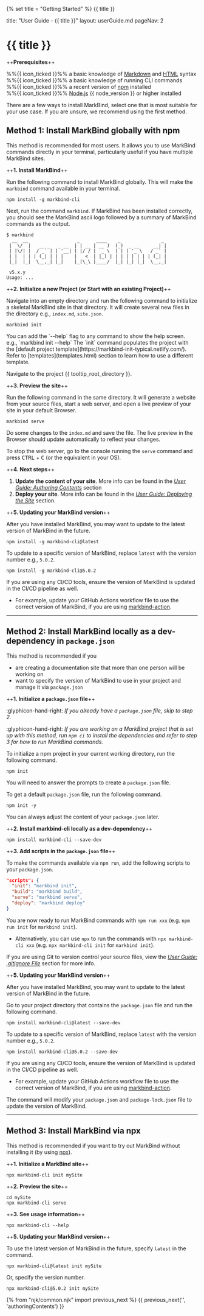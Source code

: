 {% set title = "Getting Started" %}
<span id="title" class="d-none">{{ title }}</span>

<frontmatter>
  title: "User Guide - {{ title }}"
  layout: userGuide.md
  pageNav: 2
</frontmatter>

# {{ title }}

++**Prerequisites**++

<div class="indented">

  %%{{ icon_ticked }}%% a basic knowledge of [Markdown](https://www.markdownguide.org/basic-syntax/) and [HTML](https://www.w3schools.com/html/) syntax<br>
  %%{{ icon_ticked }}%% a basic knowledge of running CLI commands<br>
  %%{{ icon_ticked }}%% a recent version of [npm](https://www.npmjs.com/get-npm) installed<br>
  %%{{ icon_ticked }}%% [Node.js](https://nodejs.org) {{ node_version }} or higher installed
</div>

There are a few ways to install MarkBind, select one that is most suitable for your use case. If you are unsure, we recommend using the first method.

## Method 1: Install MarkBind globally with npm

<box type="info" seamless>

This method is recommended for most users. It allows you to use MarkBind commands directly in your terminal, particularly useful if you have multiple MarkBind sites.
</box>

++**1. Install MarkBind**++

Run the following command to install MarkBind globally. This will make the `markbind` command available in your terminal.

```
npm install -g markbind-cli
```

Next, run the command `markbind`. If MarkBind has been installed correctly, you should see the MarkBind ascii logo followed by a summary of MarkBind commands as the output.

```
$ markbind
  __  __                  _      ____    _               _
 |  \/  |   __ _   _ __  | | __ | __ )  (_)  _ __     __| |
 | |\/| |  / _` | | '__| | |/ / |  _ \  | | | '_ \   / _` |
 | |  | | | (_| | | |    |   <  | |_) | | | | | | | | (_| |
 |_|  |_|  \__,_| |_|    |_|\_\ |____/  |_| |_| |_|  \__,_|

 v5.x.y
Usage: ...
```

++**2. Initialize a new Project (or Start with an existing Project)**++

<tabs>
  <tab header="Initializing a new project">

Navigate into an empty directory and run the following command to initialize a skeletal MarkBind site in that directory. It will create several new files in the directory e.g., `index.md`, `site.json`.

```
markbind init
```

<include src="tip.md" boilerplate >
<span id="tip_body">
You can add the `--help` flag to any command to show the help screen. <br>
  e.g., `markbind init --help`
</span>
</include>
<include src="tip.md" boilerplate >
<span id="tip_body">
The `init` command populates the project with the [default project template](https://markbind-init-typical.netlify.com/). Refer to [templates](templates.html) section to learn how to use a different template.
</span>
</include>

  </tab>
  <tab header="Starting with an existing project">

Navigate to the project {{ tooltip_root_directory }}.

</tab>
</tabs>

++**3. Preview the site**++

Run the following command in the same directory. It will generate a website from your source files, start a web server, and open a <trigger trigger="click" for="modal:quickStart-livePreview">live preview</trigger> of your site in your default Browser.

<modal large header="Live Preview" id="modal:quickStart-livePreview">
<include src="glossary.md#live-preview"/>
</modal>

```
markbind serve
```

Do some changes to the `index.md` and save the file. The live preview in the Browser should update automatically to reflect your changes.

To stop the web server, go to the console running the `serve` command and press <kbd>CTRL</kbd> + <kbd>C</kbd> (or the equivalent in your OS).

<div id="instruction-next-steps">

++**4. Next steps**++

1. **Update the content of your site**. More info can be found in the [_User Guide: Authoring Contents_](authoringContents.html) section
1. **Deploy your site**. More info can be found in the [_User Guide: Deploying the Site_](deployingTheSite.html) section.

</div>

++**5. Updating your MarkBind version**++

After you have installed MarkBind, you may want to update to the latest version of MarkBind in the future.

```
npm install -g markbind-cli@latest
```

To update to a specific version of MarkBind, replace `latest` with the version number e.g., `5.0.2`.

```
npm install -g markbind-cli@5.0.2
```

If you are using any CI/CD tools, ensure the version of MarkBind is updated in the CI/CD pipeline as well.
- For example, update your GitHub Actions workflow file to use the correct version of MarkBind, if you are using [markbind-action](https://github.com/MarkBind/markbind-action).

---

## Method 2: Install MarkBind locally as a dev-dependency in `package.json`

<box type="info" seamless>

This method is recommended if you
- are creating a documentation site that more than one person will be working on
- want to specify the version of MarkBind to use in your project and manage it via `package.json`
</box>

++**1. Initialize a `package.json` file**++

:glyphicon-hand-right: _If you already have a `package.json` file, skip to step 2._

:glyphicon-hand-right: _If you are working on a MarkBind project that is set up with this method, run `npm ci` to install the dependencies and refer to step 3 for how to run MarkBind commands._

To initialize a npm project in your current working directory, run the following command.

```
npm init
```
You will need to answer the prompts to create a `package.json` file.

<box type="tip" light>

To get a default `package.json` file, run the following command.

```
npm init -y
```

You can always adjust the content of your `package.json` later.

</box>

++**2. Install markbind-cli locally as a dev-dependency**++

```
npm install markbind-cli --save-dev
```

++**3. Add scripts in the `package.json` file**++

To make the commands available via `npm run`, add the following scripts to your `package.json`.

```json
"scripts": {
  "init": "markbind init",
  "build": "markbind build",
  "serve": "markbind serve",
  "deploy": "markbind deploy"
}
```

You are now ready to run MarkBind commands with `npm run xxx` (e.g. `npm run init` for `markbind init`).

* Alternatively, you can use `npx` to run the commands with `npx markbind-cli xxx` (e.g. `npx markbind-cli init` for `markbind init`).

<box type="info" seamless>

If you are using Git to version control your source files, view the [_User Guide: .gitignore File_](gitignoreFile.html) section for more info.
</box>

<include src="gettingStarted.md#instruction-next-steps" />

++**5. Updating your MarkBind version**++

After you have installed MarkBind, you may want to update to the latest version of MarkBind in the future.

Go to your project directory that contains the `package.json` file and run the following command.

```
npm install markbind-cli@latest --save-dev
```

To update to a specific version of MarkBind, replace `latest` with the version number e.g., `5.0.2`.

```
npm install markbind-cli@5.0.2 --save-dev
```

If you are using any CI/CD tools, ensure the version of MarkBind is updated in the CI/CD pipeline as well.
- For example, update your GitHub Actions workflow file to use the correct version of MarkBind, if you are using [markbind-action](https://github.com/MarkBind/markbind-action).

The command will modify your `package.json` and `package-lock.json` file to update the version of MarkBind.

---

## Method 3: Install MarkBind via npx

<box type="info" seamless>

This method is recommended if you want to try out MarkBind without installing it (by using <tooltip content="NPX stands for Node Package eXecute. It is simply an NPM package runner. It allows developers to execute any Javascript Package available on the NPM registry without even installing it.">[npx](https://docs.npmjs.com/cli/commands/npx)</tooltip>).
</box>

++**1. Initialize a MarkBind site**++

```
npx markbind-cli init mySite
```

++**2. Preview the site**++

```
cd mySite
npx markbind-cli serve
```

++**3. See usage information**++

```
npx markbind-cli --help
```

<include src="gettingStarted.md#instruction-next-steps" />

++**5. Updating your MarkBind version**++

To use the latest version of MarkBind in the future, specify `latest` in the command.

```
npx markbind-cli@latest init mySite
```

Or, specify the version number.

```
npx markbind-cli@5.0.2 init mySite
```

{% from "njk/common.njk" import previous_next %}
{{ previous_next('', 'authoringContents') }}
